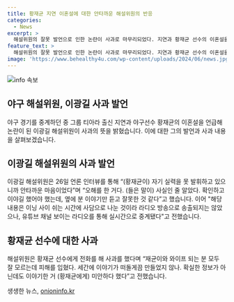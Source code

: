 ```yaml
---
title: 황재균 지연 이혼설에 대한 안타까운 해설위원의 반응
categories:
  - News
excerpt: >
  해설위원의 잘못 발언으로 인한 논란이 사과로 마무리되었다. 지연과 황재균 선수의 이혼설을 언급했던 발언에 대해 이광길 해설위원은 사과의 뜻을 밝혀, 황재균과 지연에게 사과하고 확인 없이 이야기한 것을 잘못이라고 전했다. 이에 대해 이해를 구하는 발언을 했다. 지연 측도 이혼설은 사실이 아니라고 밝혔으며, 이에 대한 논란은 해결되었다.
feature_text: >
  해설위원의 잘못 발언으로 인한 논란이 사과로 마무리되었다. 지연과 황재균 선수의 이혼설을 언급했던 발언에 대해 이광길 해설위원은 사과의 뜻을 밝혀, 황재균과 지연에게 사과하고 확인 없이 이야기한 것을 잘못이라고 전했다. 이에 대해 이해를 구하는 발언을 했다. 지연 측도 이혼설은 사실이 아니라고 밝혔으며, 이에 대한 논란은 해결되었다.
image: 'https://www.behealthy4u.com/wp-content/uploads/2024/06/news.jpg'
---
```


<p><img src="https://www.behealthy4u.com/wp-content/uploads/2024/06/news.jpg" alt="info 속보" /></p>

<h2 data-ke-size="size26">야구 해설위원, 이광길 사과 발언</h2>

<p data-ke-size="size16">야구 경기를 중계하던 중 그룹 티아라 출신 지연과 야구선수 황재균의 이혼설을 언급해 논란이 된 이광길 해설위원이 사과의 뜻을 밝혔습니다. 이에 대한 그의 발언과 사과 내용을 살펴보겠습니다.</p>

<h2 data-ke-size="size26">이광길 해설위원의 사과 발언</h2>

<p data-ke-size="size16">이광길 해설위원은 26일 언론 인터뷰를 통해 “(황재균이) 자기 실력을 못 발휘하고 있으니까 안타까운 마음이었다”며 “오해를 한 거다. (들은 말이) 사실인 줄 알았다. 확인하고 이야길 했어야 했는데, 옆에 분 이야기만 듣고 잘못한 것 같다”고 했습니다. 이어 "해당 내용은 이닝 사이 쉬는 시간에 사담으로 나눈 것이라 라디오 방송으로 송출되지는 않았으나, 유튜브 채널 보이는 라디오를 통해 실시간으로 중계됐다"고 전했습니다.</p>

<h2 data-ke-size="size26">황재균 선수에 대한 사과</h2>

<p data-ke-size="size16">해설위원은 황재균 선수에게 전화를 해 사과를 했다며 “재균이와 와이프 되는 분 모두 잘 모르는데 피해를 입혔다. 세간에 이야기가 떠돌게끔 만들었지 않나. 확실한 정보가 아닌데도 이야기한 거 (황재균에게) 미안하다 했다”고 전했습니다.</p>
생생한 뉴스, <a href="https://onioninfo.kr" rel="dofollow">onioninfo.kr</a>


